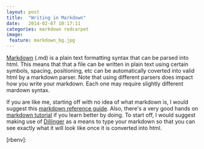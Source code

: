 ```yaml
---
layout: post
title:  "Writing in Markdown"
date:   2014-02-07 10:17:11
categories: markdown redcarpet
image:
 feature: markdown_bg.jpg
---
```


[Markdown] \(.md\) is a plain text formatting syntax that can be parsed into html.  This means that that a file can be written in plain text using certain symbols, spacing, positioning, etc can be automatically coverted into valid html by a markdown parser.  Note that using different parsers does impact how you write your markdown.  Each one may require slightly different mardown syntax. 

 If you are like me, starting off with no idea of what markdown is, I would suggest this [markdown reference guide].  Also, there's a very good hands on [markdown tutorial] if you learn better by doing.  To start off, I would suggest making use of [Dillinger] as a means to type your markdown so that you can see exactly what it will look like once it is converted into html.

 

[Markdown]: http://daringfireball.net/projects/markdown/
[markdown tutorial]: http://www.markdowntutorial.com/ 
[Dillinger]: dillinger.io
[markdown reference guide]: http://support.iawriter.com/help/kb/general-questions/markdown-syntax-reference-guide
[rbenv]: 